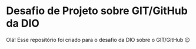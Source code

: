 # Desafio de Projeto sobre GIT/GitHub da DIO
Olá! Esse repositório foi criado para o desafio da DIO sobre o GIT/GitHub :wink: 
